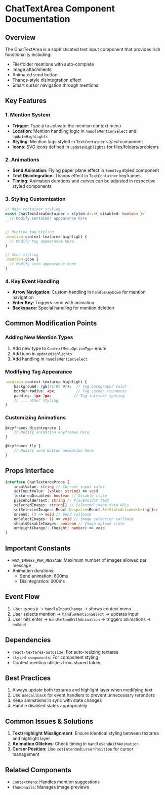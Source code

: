 # ChatTextArea Component Documentation

## Overview

The ChatTextArea is a sophisticated text input component that provides rich functionality including:

-   File/folder mentions with auto-complete
-   Image attachments
-   Animated send button
-   Thanos-style disintegration effect
-   Smart cursor navigation through mentions

## Key Features

### 1. Mention System

-   **Trigger**: Type `@` to activate the mention context menu
-   **Location**: Mention handling logic in `handleMentionSelect` and `updateHighlights`
-   **Styling**: Mention tags styled in `TextContainer` styled component
-   **Icons**: SVG icons defined in `updateHighlights` for files/folders/problems

### 2. Animations

-   **Send Animation**: Flying paper plane effect in `SendSvg` styled component
-   **Text Disintegration**: Thanos effect in `TextContainer` keyframes
-   **Timing**: Animation durations and curves can be adjusted in respective styled components

### 3. Styling Customization

```typescript
// Main container styling
const ChatTextAreaContainer = styled.div<{ disabled: boolean }>`
  // Modify container appearance here
`

// Mention tag styling
.mention-context-textarea-highlight {
  // Modify tag appearance here
}

// Icon styling
.mention-icon {
  // Modify icon appearance here
}
```

### 4. Key Event Handling

-   **Arrow Navigation**: Custom handling in `handleKeyDown` for mention navigation
-   **Enter Key**: Triggers send with animation
-   **Backspace**: Special handling for mention deletion

## Common Modification Points

### Adding New Mention Types

1. Add new type to `ContextMenuOptionType` enum
2. Add icon in `updateHighlights`
3. Add handling in `handleMentionSelect`

### Modifying Tag Appearance

```typescript
.mention-context-textarea-highlight {
    background: rgb(75 89 97);  // Tag background color
    border-radius: 4px;         // Tag corner roundness
    padding: 1px 2px;          // Tag internal spacing
    // ... other styling
}
```

### Customizing Animations

```typescript
@keyframes disintegrate {
    // Modify animation keyframes here
}

@keyframes fly {
    // Modify send button animation here
}
```

## Props Interface

```typescript
interface ChatTextAreaProps {
	inputValue: string // Current input value
	setInputValue: (value: string) => void
	textAreaDisabled: boolean // Disable state
	placeholderText: string // Placeholder text
	selectedImages: string[] // Selected image data URLs
	setSelectedImages: React.Dispatch<React.SetStateAction<string[]>>
	onSend: () => void // Send callback
	onSelectImages: () => void // Image selection callback
	shouldDisableImages: boolean // Image upload state
	onHeightChange?: (height: number) => void
}
```

## Important Constants

-   `MAX_IMAGES_PER_MESSAGE`: Maximum number of images allowed per message
-   Animation durations:
    -   Send animation: 800ms
    -   Disintegration: 600ms

## Event Flow

1. User types `@` → `handleInputChange` → shows context menu
2. User selects mention → `handleMentionSelect` → updates input
3. User hits enter → `handleSendWithAnimation` → triggers animations → `onSend`

## Dependencies

-   `react-textarea-autosize`: For auto-resizing textarea
-   `styled-components`: For component styling
-   Context mention utilities from shared folder

## Best Practices

1. Always update both textarea and highlight layer when modifying text
2. Use `useCallback` for event handlers to prevent unnecessary rerenders
3. Keep animations in sync with state changes
4. Handle disabled states appropriately

## Common Issues & Solutions

1. **Text/Highlight Misalignment**: Ensure identical styling between textarea and highlight layer
2. **Animation Glitches**: Check timing in `handleSendWithAnimation`
3. **Cursor Position**: Use `setIntendedCursorPosition` for cursor management

## Related Components

-   `ContextMenu`: Handles mention suggestions
-   `Thumbnails`: Manages image previews
